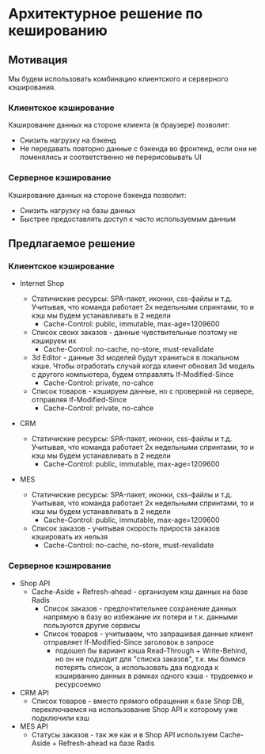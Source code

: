 # Архитектурное решение по кешированию

## Мотивация
Мы будем использовать комбинацию клиентского и серверного кэширования.

### Клиентское кэширование
Кэширование данных на стороне клиента (в браузере) позволит:
* Снизить нагрузку на бэкенд
* Не передавать повторно данные с бэкенда во фронтенд, если они не поменялись и соответственно не перерисовывать UI

### Серверное кэширование
Кэширование данных на стороне бэкенда позволит:
* Снизить нагрузку на базы данных
* Быстрее предоставлять доступ к часто используемым данным

## Предлагаемое решение

### Клиентское кэширование
* Internet Shop
  * Статичиские ресурсы: SPA-пакет, иконки, css-файлы и т.д. Учитывая, что команда работает 2х недельными спринтами, то и кэш мы будем устанавливать в 2 недели
    * Cache-Control: public, immutable, max-age=1209600
  * Список своих заказов - данные чувствительные поэтому не кэшируем их
    * Cache-Control: no-cache, no-store, must-revalidate
  * 3d Editor - данные 3d моделей будут храниться в локальном кэше. Чтобы отработать случай когда клиент обновил 3d модель с другого компьютера, будем отправлять If-Modified-Since 
    * Cache-Control: private, no-cahce
  * Список товаров - кэшируем данные, но с проверкой на сервере, отправляя If-Modified-Since
    * Cache-Control: private, no-cahce
  
* CRM
  * Статичиские ресурсы: SPA-пакет, иконки, css-файлы и т.д. Учитывая, что команда работает 2х недельными спринтами, то и кэш мы будем устанавливать в 2 недели
    * Cache-Control: public, immutable, max-age=1209600
  
* MES
  * Статичиские ресурсы: SPA-пакет, иконки, css-файлы и т.д. Учитывая, что команда работает 2х недельными спринтами, то и кэш мы будем устанавливать в 2 недели
    * Cache-Control: public, immutable, max-age=1209600
  * Список заказов - учитывая скорость прироста заказов кэшировать их нельзя
    * Cache-Control: no-cache, no-store, must-revalidate

### Серверное кэширование
* Shop API
  * Cache-Aside + Refresh-ahead - организуем кэш данных на базе Radis
    * Список заказов - предпочтительнее сохранение данных напрямую в базу во избежание их потери и т.к. данными пользуются другие сервисы 
    * Список товаров - учитываем, что запрашивая данные клиент отправляет If-Modified-Since заголовок в запросе
      * подошел бы вариант кэша Read-Through + Write-Behind, но он не подходит для "списка заказов", т.к. мы боимся потерять список, а использовать два подхода к кэширванию данных в рамках одного кэша - трудоемко и ресурсоемко
* CRM API
  * Список товаров - вместо прямого обращения к базе Shop DB, переключаемся на использование Shop API к которому уже подключили кэш
* MES API
  * Статусы заказов - так же как и в Shop API используем Cache-Aside + Refresh-ahead на базе Radis
